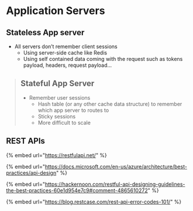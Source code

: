 # Application Servers

## Stateless App server

* All servers don’t remember client sessions
  * Using server-side cache like Redis
  * Using self contained data coming with the request such as tokens payload, headers, request payload...

> ## Stateful App Server
>
> * Remember user sessions
>   * Hash table (or any other cache data structure) to remember which app server to routes to
>   * Sticky sessions
>   * More difficult to scale

## REST APIs

{% embed url="https://restfulapi.net/" %}

{% embed url="https://docs.microsoft.com/en-us/azure/architecture/best-practices/api-design" %}

{% embed url="https://hackernoon.com/restful-api-designing-guidelines-the-best-practices-60e1d954e7c9#comment-4865610272" %}

{% embed url="https://blog.restcase.com/rest-api-error-codes-101/" %}

